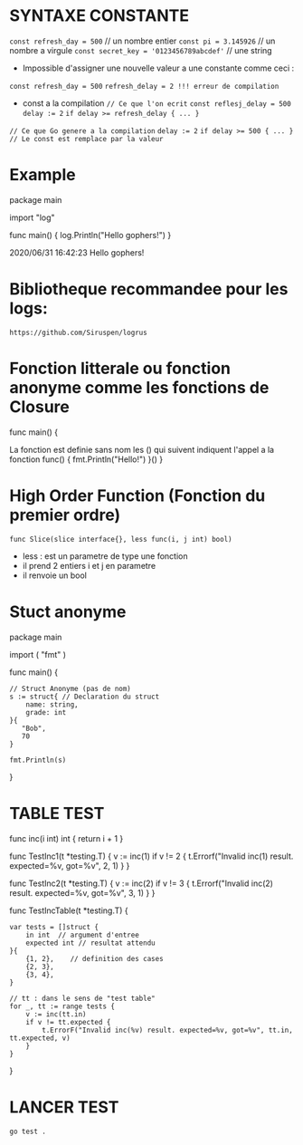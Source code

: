 # SYNTAXE CONSTANTE

`` const refresh_day = 500 ``  // un nombre entier
`` const pi = 3.145926 ``      // un nombre a virgule
`` const secret_key = '0123456789abcdef' `` // une string

- Impossible d'assigner une nouvelle valeur a une constante comme ceci :

`` const refresh_day = 500 ``
`` refresh_delay = 2 !!! erreur de compilation ``


- const a la compilation 
`` // Ce que l'on ecrit ``
`` const reflesj_delay = 500 ``
`` delay := 2 ``
`` if delay >= refresh_delay { ... } ``

`` // Ce que Go genere a la compilation ``
`` delay := 2 ``
`` if delay >= 500 { ... } // Le const est remplace par la valeur ``


# Example

package main 


import "log"


func main() {
    log.Println("Hello gophers!")
}


2020/06/31 16:42:23 Hello gophers!


# Bibliotheque recommandee pour les logs:

`` https://github.com/Siruspen/logrus ``


# Fonction litterale ou fonction anonyme comme les fonctions de Closure
func main() {
    
   La fonction est definie sans nom
   les () qui suivent indiquent l'appel a la fonction
   func() {
       fmt.Println("Hello!")
   }()
}


# High Order Function (Fonction du premier ordre)

`` func Slice(slice interface{}, less func(i, j int) bool) ``
- less : est un parametre de type une fonction
- il prend 2 entiers i et j en parametre
- il renvoie un bool


# Stuct anonyme
package main

import (
	"fmt"
)


func main() {
	
	// Struct Anonyme (pas de nom)
	s := struct{ // Declaration du struct
		name: string,
		grade: int
	}{
	   "Bob",
	   70
	}

	fmt.Println(s)
}


# TABLE TEST

func inc(i int) int {
    return i + 1
}


func TestInc1(t *testing.T) {
    v := inc(1)
    if v != 2 {
        t.Errorf("Invalid inc(1) result. expected=%v, got=%v", 2, 1)
    }
}


func TestInc2(t *testing.T) {
    v := inc(2)
    if v != 3 {
        t.Errorf("Invalid inc(2) result. expected=%v, got=%v", 3, 1)
    }
}



func TestIncTable(t *testing.T) {

    var tests = []struct {
        in int  // argument d'entree
        expected int // resultat attendu
    }{
        {1, 2},    // definition des cases
        {2, 3},
        {3, 4},
    }
    
    // tt : dans le sens de "test table"
    for _, tt := range tests {
        v := inc(tt.in)
        if v != tt.expected {
            t.ErrorF("Invalid inc(%v) result. expected=%v, got=%v", tt.in, tt.expected, v)
        }
    }
}


# LANCER TEST 
`` go test . ``